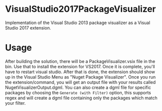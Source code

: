 # VisualStudio2017PackageVisualizer
Implementation of the Visual Studio 2013 package visualizer as a Visual Studio 2017 extension.

# Usage
After building the solution, there will be a PackageVisualizer.vsix file in the bin. Use that to install the extension for VS2017. Once it is complete, you'll have to restart visual studio. After that is done, the extension should show up in the Visual Studio Menu as "Nuget Package Visualizer". Once you run the extension/command, you will get an output file with your results called NugetVisualizerOutput.dgml.
You can also create a dgml file for specific packages by choosing the `Generate (with Filter)` option, this supports regex and will create a dgml file containing only the packages which match your filter.
